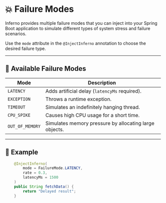 # 💥 Failure Modes

Inferno provides multiple failure modes that you can inject into your Spring Boot application to simulate different types of system stress and failure scenarios.

Use the `mode` attribute in the `@InjectInferno` annotation to choose the desired failure type.

---

## 🔧 Available Failure Modes

| Mode            | Description                                                  |
|------------------|--------------------------------------------------------------|
| `LATENCY`        | Adds artificial delay (`latencyMs` required).               |
| `EXCEPTION`      | Throws a runtime exception.                                 |
| `TIMEOUT`        | Simulates an indefinitely hanging thread.                   |
| `CPU_SPIKE`      | Causes high CPU usage for a short time.                     |
| `OUT_OF_MEMORY`  | Simulates memory pressure by allocating large objects.      |

---

## 🎯 Example

```java
    @InjectInferno(
        mode = FailureMode.LATENCY,
        rate = 0.3,
        latencyMs = 1500
    )
    public String fetchData() {
        return "Delayed result";
    }
```